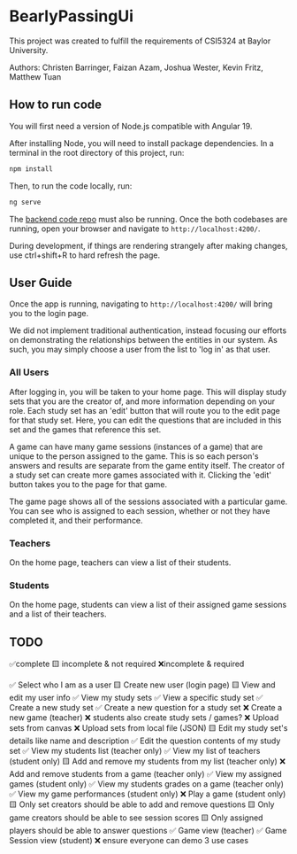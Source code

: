 # BearlyPassingUi
This project was created to fulfill the requirements of CSI5324 at Baylor University.

Authors: Christen Barringer, Faizan Azam, Joshua Wester, Kevin Fritz, Matthew Tuan

## How to run code

You will first need a version of Node.js compatible with Angular 19. 

After installing Node, you will need to install package dependencies. In a terminal in the root directory of this project, run: 

```bash
npm install
```

Then, to run the code locally, run:

```bash
ng serve
```

The [backend code repo](https://github.com/household-four/BearlyPassing) must also be running. Once the both codebases are running, 
open your browser and navigate to `http://localhost:4200/`. 

During development, if things are rendering strangely after making changes, use ctrl+shift+R to hard refresh the page.

## User Guide
Once the app is running, navigating to `http://localhost:4200/` will bring you to the login page. 

We did not implement traditional authentication, instead focusing our efforts on demonstrating the relationships 
between the entities in our system. As such, you may simply choose a user from the list to 'log in' as that user. 

### All Users

After logging in, you will be taken to your home page. This will display study sets that you are the creator of, and more information depending on your role. 
Each study set has an 'edit' button that will route you to the edit page for that study set. Here, you can edit the questions that are included in this set 
and the games that reference this set. 

A game can have many game sessions (instances of a game) that are unique to the person assigned to the game. This is so each person's answers and results are 
separate from the game entity itself. The creator of a study set can create more games associated with it. Clicking the 'edit' button takes you to the 
page for that game. 

The game page shows all of the sessions associated with a particular game. You can see who is assigned to each session, whether or not they have completed it,
and their performance. 

### Teachers

On the home page, teachers can view a list of their students.  

### Students

On the home page, students can view a list of their assigned game sessions and a list of their teachers. 

## TODO
✅complete 🟨 incomplete & not required ❌incomplete & required


✅ Select who I am as a user
🟨 Create new user (login page)
🟨 View and edit my user info
✅ View my study sets
✅ View a specific study set
✅ Create a new study set
✅ Create a new question for a study set
❌ Create a new game (teacher)
❌ students also create study sets / games?
❌ Upload sets from canvas
❌ Upload sets from local file (JSON)
🟨 Edit my study set's details like name and description
✅ Edit the question contents of my study set
✅ View my students list (teacher only)
✅ View my list of teachers (student only)
🟨 Add and remove my students from my list (teacher only) 
❌ Add and remove students from a game (teacher only)
✅ View my assigned games (student only)
✅ View my students grades on a game (teacher only) 
✅ View my game performances (student only)
❌ Play a game (student only)
🟨 Only set creators should be able to add and remove questions
🟨 Only game creators should be able to see session scores
🟨 Only assigned players should be able to answer questions
✅ Game view (teacher)
✅ Game Session view (student)
❌ ensure everyone can demo 3 use cases


